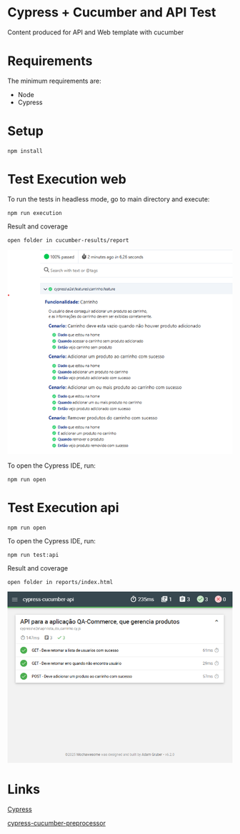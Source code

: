# Cypress  + Cucumber and API Test

Content produced for API and Web template with cucumber

# Requirements

The minimum requirements are:

* Node 
* Cypress

# Setup

```
npm install
```

# Test Execution web

To run the tests in headless mode, go to main directory and execute:

```
npm run execution
```

Result and coverage

```
open folder in cucumber-results/report
```

![Tela de Login](report_web.png)


To open the Cypress IDE, run:

```
npm run open
```
# Test Execution api

```
npm run open
```

To open the Cypress IDE, run:

```
npm run test:api
```
Result and coverage
```
open folder in reports/index.html
```

![Tela de Login](api_report.png)

# Links
    
[Cypress](<https://www.cypress.io/>)

[cypress-cucumber-preprocessor](<https://github.com/badeball/cypress-cucumber-preprocessor>)
